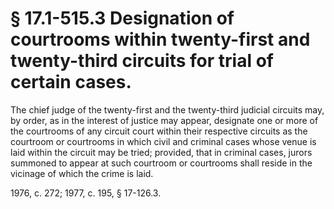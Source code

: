 # § 17.1-515.3 Designation of courtrooms within twenty-first and twenty-third circuits for trial of certain cases.

<p>The chief judge of the twenty-first and the twenty-third judicial circuits may, by order, as in the interest of justice may appear, designate one or more of the courtrooms of any circuit court within their respective circuits as the courtroom or courtrooms in which civil and criminal cases whose venue is laid within the circuit may be tried; provided, that in criminal cases, jurors summoned to appear at such courtroom or courtrooms shall reside in the vicinage of which the crime is laid.</p><p>1976, c. 272; 1977, c. 195, § 17-126.3.</p>
